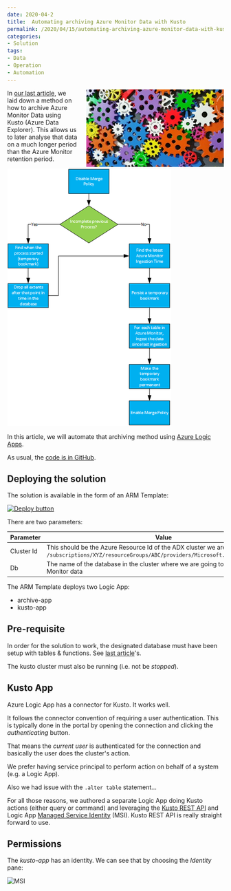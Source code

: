 ```yaml
---
date: 2020-04-2
title:  Automating archiving Azure Monitor Data with Kusto
permalink: /2020/04/15/automating-archiving-azure-monitor-data-with-kusto
categories:
- Solution
tags:
- Data
- Operation
- Automation
---
```

<img style="float:right;padding-left:20px;" title="From pixabay.com" src="/assets/posts/2020/2/automating-archiving-azure-monitor-data-with-kusto/colorful-toothed-wheels-171198.jpg" />

In [our last article](/2020/04/08/archiving-azure-monitor-data-with-kusto), we laid down a method on how to archive Azure Monitor Data using Kusto (Azure Data Explorer).  This allows us to later analyse that data on a much longer period than the Azure Monitor retention period.

![Archiving Process](/assets/posts/2020/2/archiving-azure-monitor-data-with-kusto/archiving-process.png)

In this article, we will automate that archiving method using [Azure Logic Apps](https://docs.microsoft.com/en-us/azure/logic-apps/logic-apps-overview).

As usual, the [code is in GitHub](https://github.com/vplauzon/kusto/tree/master/archive-monitor).

## Deploying the solution

The solution is available in the form of an ARM Template:

[![Deploy button](http://azuredeploy.net/deploybutton.png)](https://portal.azure.com/#create/Microsoft.Template/uri/https%3A%2F%2Fraw.githubusercontent.com%2Fvplauzon%2Fdata-explorer%2Fmaster%2Farchive-monitor%2Fdeploy.json)

There are two parameters:

Parameter|Value
-|-
Cluster Id|This should be the Azure Resource Id of the ADX cluster we are going to use:  `/subscriptions/XYZ/resourceGroups/ABC/providers/Microsoft.Kusto/clusters/DEF`
Db|The name of the database in the cluster where we are going to archive Azure Monitor data

The ARM Template deploys two Logic App:

*  archive-app
* kusto-app

## Pre-requisite

In order for the solution to work, the designated database must have been setup with tables & functions.  See [last article](/2020/04/08/archiving-azure-monitor-data-with-kusto)'s.

The kusto cluster must also be running (i.e. not be *stopped*).

## Kusto App

Azure Logic App has a connector for Kusto.  It works well.

It follows the connector convention of requiring a user authentication.  This is typically done in the portal by opening the connection and clicking the *authenticating* button.

That means the *current user* is authenticated for the connection and basically the user does the cluster's action.

We prefer having service principal to perform action on behalf of a system (e.g. a Logic App).

Also we had issue with the `.alter table` statement...

For all those reasons, we authored a separate Logic App doing Kusto actions (either query or command) and leveraging the [Kusto REST API](https://docs.microsoft.com/en-us/azure/kusto/api/rest/) and Logic App [Managed Service Identity](https://docs.microsoft.com/en-us/azure/active-directory/managed-identities-azure-resources/overview) (MSI).  Kusto REST API is really straight forward to use.

## Permissions

The *kusto-app* has an identity.  We can see that by choosing the *Identity* pane:

![MSI](/assets/posts/2020/2/msi.png)